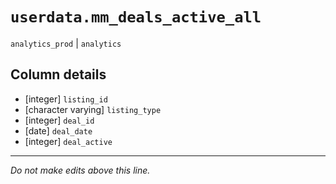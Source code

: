 # `userdata.mm_deals_active_all`
`analytics_prod` | `analytics`

## Column details
* [integer]   `listing_id`
* [character varying] `listing_type`
* [integer]   `deal_id`
* [date]      `deal_date`
* [integer]   `deal_active`

-------------------------------------------------------------------------------
*Do not make edits above this line.*
